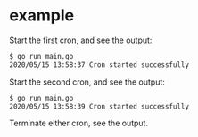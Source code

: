 # example

Start the first cron, and see the output:

```bash
$ go run main.go
2020/05/15 13:58:37 Cron started successfully
```

Start the second cron, and see the output:

```bash
$ go run main.go
2020/05/15 13:58:39 Cron started successfully
```

Terminate either cron, see the output.